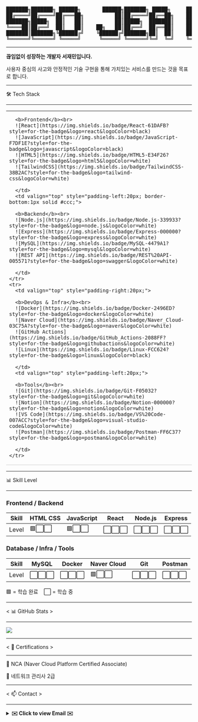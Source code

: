 <div align="center">
<pre>
███████╗███████╗ ██████╗       ██████╗███████╗ █████╗     ███╗   ███╗██╗███╗   ██╗
██╔════╝██╔════╝██╔═══██╗          ██║██╔════╝██╔══██╗    ████╗ ████║██║████╗  ██║
███████╗█████╗  ██║   ██║          ██║█████╗  ███████║    ██╔████╔██║██║██╔██╗ ██║
╚════██║██╔══╝  ██║   ██║    ██╗   ██║██╔══╝  ██╔══██║    ██║╚██╔╝██║██║██║╚██╗██║
███████║███████╗╚██████╔╝    ╚██████╔╝███████╗██║  ██║    ██║ ╚═╝ ██║██║██║ ╚████║
╚══════╝╚══════╝ ╚═════╝      ╚═════╝ ╚══════╝╚═╝  ╚═╝    ╚═╝     ╚═╝╚═╝╚═╝  ╚═══╝
</pre>
</div>

<hr>

<p>
  <strong>끊임없이 성장하는 개발자 서재민입니다.</strong>
</p>
<p>
  사용자 중심의 사고와 안정적인 기술 구현을 통해 가치있는 서비스를 만드는 것을 목표로 합니다.
</p>
<hr>
🛠️ Tech Stack
<hr>

<div align="center">
  <table>
    <tr>
      <td valign="top" style="padding-right:20px; border-bottom:1px solid #ccc;">
      
      <b>Frontend</b><br>
      ![React](https://img.shields.io/badge/React-61DAFB?style=for-the-badge&logo=react&logoColor=black)
      ![JavaScript](https://img.shields.io/badge/JavaScript-F7DF1E?style=for-the-badge&logo=javascript&logoColor=black)
      ![HTML5](https://img.shields.io/badge/HTML5-E34F26?style=for-the-badge&logo=html5&logoColor=white)
      ![TailwindCSS](https://img.shields.io/badge/TailwindCSS-38B2AC?style=for-the-badge&logo=tailwind-css&logoColor=white)

      </td>
      <td valign="top" style="padding-left:20px; border-bottom:1px solid #ccc;">

      <b>Backend</b><br>
      ![Node.js](https://img.shields.io/badge/Node.js-339933?style=for-the-badge&logo=node.js&logoColor=white)
      ![Express](https://img.shields.io/badge/Express-000000?style=for-the-badge&logo=express&logoColor=white)
      ![MySQL](https://img.shields.io/badge/MySQL-4479A1?style=for-the-badge&logo=mysql&logoColor=white)
      ![REST API](https://img.shields.io/badge/REST%20API-005571?style=for-the-badge&logo=swagger&logoColor=white)

      </td>
    </tr>
    <tr>
      <td valign="top" style="padding-right:20px;">

      <b>DevOps & Infra</b><br>
      ![Docker](https://img.shields.io/badge/Docker-2496ED?style=for-the-badge&logo=docker&logoColor=white)
      ![Naver Cloud](https://img.shields.io/badge/Naver_Cloud-03C75A?style=for-the-badge&logo=naver&logoColor=white)
      ![GitHub Actions](https://img.shields.io/badge/GitHub_Actions-2088FF?style=for-the-badge&logo=githubactions&logoColor=white)
      ![Linux](https://img.shields.io/badge/Linux-FCC624?style=for-the-badge&logo=linux&logoColor=black)

      </td>
      <td valign="top" style="padding-left:20px;">

      <b>Tools</b><br>
      ![Git](https://img.shields.io/badge/Git-F05032?style=for-the-badge&logo=git&logoColor=white)
      ![Notion](https://img.shields.io/badge/Notion-000000?style=for-the-badge&logo=notion&logoColor=white)
      ![VS Code](https://img.shields.io/badge/VS%20Code-007ACC?style=for-the-badge&logo=visual-studio-code&logoColor=white)
      ![Postman](https://img.shields.io/badge/Postman-FF6C37?style=for-the-badge&logo=postman&logoColor=white)

      </td>
    </tr>
  </table>
</div>

---

📊 Skill Level
<hr>

### Frontend / Backend
| Skill | HTML CSS | JavaScript | React | Node.js | Express |
|---|---|---|---|---|---|
| Level | 🟩⬜⬜ | 🟩⬜⬜ | ⬜⬜⬜ | ⬜⬜⬜ | ⬜⬜⬜ |

### Database / Infra / Tools
| Skill       | MySQL | Docker | Naver Cloud | Git | Postman |
|-------------|-------|--------|-------------|-----|---------|
| Level       | ⬜⬜⬜ | ⬜⬜⬜ | 🟩⬜⬜ | ⬜⬜⬜ | ⬜⬜⬜ |

🟩 = 학습 완료 &nbsp;&nbsp; ⬜ = 학습 중


<hr>

< 📊 GitHub Stats >
<hr>
<P>
<img src="https://github-readme-stats.vercel.app/api?username=library-min&show_icons=true&theme=tokyonight&hide_border=true&count_private=true" />
</P>

<hr>
< 📜 Certifications >
<hr>
  <div>

🏅 NCA (Naver Cloud Platform Certified Associate)

🏅 네트워크 관리사 2급
<hr>
</div>

< 📫 Contact >
<hr>
<details>
  <summary><strong>✉️ Click to view Email ✉️</strong></summary>
  <br/>
  ⇨ library_mini@outlook.com ⇦
</details>
